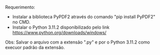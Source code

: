 Requerimento:
- Instalar a biblioteca PyPDF2 através do comando "pip install PyPDF2" no CMD.
- Instalar o Python 3.11.2 disponibilizado pelo link https://www.python.org/downloads/windows/

Obs: Salvar o arquivo com a extensão ".py" e por o Python 3.11.2 como execuor padrão da extensão. 
